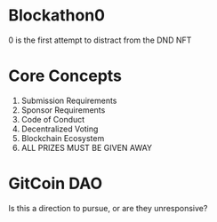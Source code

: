 # Blockathon0
0 is the first attempt to distract from the DND NFT

# Core Concepts
1.  Submission Requirements
2.  Sponsor Requirements
3.  Code of Conduct
4.  Decentralized Voting
5.  Blockchain Ecosystem
6.  ALL PRIZES MUST BE GIVEN AWAY

# GitCoin DAO
Is this a direction to pursue, or are they unresponsive?

